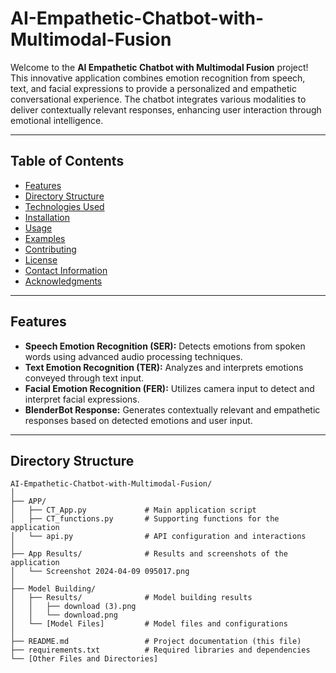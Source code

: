 # AI-Empathetic-Chatbot-with-Multimodal-Fusion

Welcome to the **AI Empathetic Chatbot with Multimodal Fusion** project! This innovative application combines emotion recognition from speech, text, and facial expressions to provide a personalized and empathetic conversational experience. The chatbot integrates various modalities to deliver contextually relevant responses, enhancing user interaction through emotional intelligence.

---

## Table of Contents

- [Features](#features)
- [Directory Structure](#directory-structure)
- [Technologies Used](#technologies-used)
- [Installation](#installation)
- [Usage](#usage)
- [Examples](#examples)
- [Contributing](#contributing)
- [License](#license)
- [Contact Information](#contact-information)
- [Acknowledgments](#acknowledgments)

---

## Features

- **Speech Emotion Recognition (SER):** Detects emotions from spoken words using advanced audio processing techniques.
- **Text Emotion Recognition (TER):** Analyzes and interprets emotions conveyed through text input.
- **Facial Emotion Recognition (FER):** Utilizes camera input to detect and interpret facial expressions.
- **BlenderBot Response:** Generates contextually relevant and empathetic responses based on detected emotions and user input.

---

## Directory Structure

```plaintext
AI-Empathetic-Chatbot-with-Multimodal-Fusion/
│
├── APP/
│   ├── CT_App.py             # Main application script
│   ├── CT_functions.py       # Supporting functions for the application
│   └── api.py                # API configuration and interactions
│
├── App Results/              # Results and screenshots of the application
│   └── Screenshot 2024-04-09 095017.png
│
├── Model Building/
│   ├── Results/              # Model building results
│   │   ├── download (3).png
│   │   └── download.png
│   └── [Model Files]         # Model files and configurations
│
├── README.md                 # Project documentation (this file)
├── requirements.txt          # Required libraries and dependencies
└── [Other Files and Directories]
